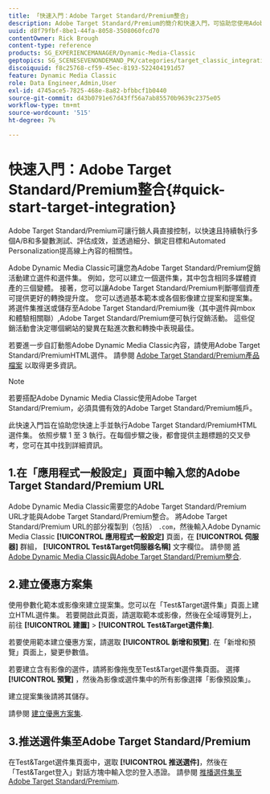```yaml
---
title: 「快速入門：Adobe Target Standard/Premium整合」
description: Adobe Target Standard/Premium的簡介和快速入門，可協助您使用Adobe Dynamic Media Classic中的Adobe Target Standard/Premium整合技術快速上手並執行。
uuid: d8f79fbf-8be1-44fa-8058-3508060fcd70
contentOwner: Rick Brough
content-type: reference
products: SG_EXPERIENCEMANAGER/Dynamic-Media-Classic
geptopics: SG_SCENESEVENONDEMAND_PK/categories/target_classic_integration
discoiquuid: f8c25768-cf59-45ec-8193-522404191d57
feature: Dynamic Media Classic
role: Data Engineer,Admin,User
exl-id: 4745ace5-7825-468e-8a82-bfbbcf1b0440
source-git-commit: d43b0791e67d43ff56a7ab85570b9639c2375e05
workflow-type: tm+mt
source-wordcount: '515'
ht-degree: 7%

---
```


# 快速入門：Adobe Target Standard/Premium整合{#quick-start-target-integration}

Adobe Target Standard/Premium可讓行銷人員直接控制，以快速且持續執行多個A/B和多變數測試、評估成效，並透過細分、鎖定目標和Automated Personalization提高線上內容的相關性。

Adobe Dynamic Media Classic可讓您為Adobe Target Standard/Premium促銷活動建立選件和選件集。 例如，您可以建立一個選件集，其中包含相同多媒體資產的三個變體。 接著，您可以讓Adobe Target Standard/Premium判斷哪個資產可提供更好的轉換提升度。 您可以透過基本範本或各個影像建立提案和提案集。將選件集推送或儲存至Adobe Target Standard/Premium後（其中選件與mbox和體驗相關聯）,Adobe Target Standard/Premium便可執行促銷活動。 這些促銷活動會決定哪個網站的變異在點進次數和轉換中表現最佳。

若要進一步自訂動態Adobe Dynamic Media Classic內容，請使用Adobe Target Standard/PremiumHTML選件。 請參閱 [Adobe Target Standard/Premium產品檔案](https://experienceleague.adobe.com/docs/target.html) 以取得更多資訊。

>[!NOTE]
>
>若要搭配Adobe Dynamic Media Classic使用Adobe Target Standard/Premium，必須具備有效的Adobe Target Standard/Premium帳戶。

此快速入門旨在協助您快速上手並執行Adobe Target Standard/PremiumHTML選件集。 依照步驟 1 至 3 執行。在每個步驟之後，都會提供主題標題的交叉參考，您可在其中找到詳細資訊。

## 1.在「應用程式一般設定」頁面中輸入您的Adobe Target Standard/Premium URL

Adobe Dynamic Media Classic需要您的Adobe Target Standard/Premium URL才能與Adobe Target Standard/Premium整合。 將Adobe Target Standard/Premium URL的部分複製到（包括） `.com`，然後輸入Adobe Dynamic Media Classic **[!UICONTROL 應用程式一般設定]** 頁面，在 **[!UICONTROL 伺服器]** 群組， **[!UICONTROL Test&amp;Target伺服器名稱]** 文字欄位。 請參閱 [將Adobe Dynamic Media Classic與Adobe Target Standard/Premium整合](integrating-dmc-with-target.md#integrating-dmc-with-target).

## 2.建立優惠方案集

使用參數化範本或影像來建立提案集。您可以在「Test&amp;Target選件集」頁面上建立HTML選件集。 若要開啟此頁面，請選取範本或影像，然後在全域導覽列上，前往 **[!UICONTROL 建置]** > **[!UICONTROL Test&amp;Target選件集]**.

若要使用範本建立優惠方案，請選取 **[!UICONTROL 新增和預覽]**. 在「新增和預覽」頁面上，變更參數值。

若要建立含有影像的選件，請將影像拖曳至Test&amp;Target選件集頁面。 選擇 **[!UICONTROL 預覽]** ，然後為影像或選件集中的所有影像選擇「影像預設集」。

建立提案集後請將其儲存。

請參閱 [建立優惠方案集](creating-offer-set.md#creating_an_offer_set).

## 3.推送選件集至Adobe Target Standard/Premium

在Test&amp;Target選件集頁面中，選取 **[!UICONTROL 推送選件]**，然後在「Test&amp;Target登入」對話方塊中輸入您的登入憑證。 請參閱 [推播選件集至Adobe Target Standard/Premium](pushing-offer-sets-target.md#pushing_offer_sets_to_target).
